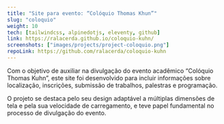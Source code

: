 ```yaml
---
title: "Site para evento: “Colóquio Thomas Khun”"
slug: "coloquio"
weight: 10
tech: [tailwindcss, alpinedotjs, eleventy, github]
link: https://ralacerda.github.io/coloquio-kuhn/
screenshots: ["images/projects/project-coloquio.png"]
repoLink: https://github.com/ralacerda/coloquio-kuhn
---
```


Com o objetivo de auxiliar na divulgação do evento acadêmico “Colóquio Thomas Kuhn”, este site foi desenvolvido para incluir informações sobre localização, inscrições, submissão de trabalhos, palestras e programação.

O projeto se destaca pelo seu design adaptável a múltiplas dimensões de tela e pela sua velocidade de carregamento, e teve papel fundamental no processo de divulgação do evento.
